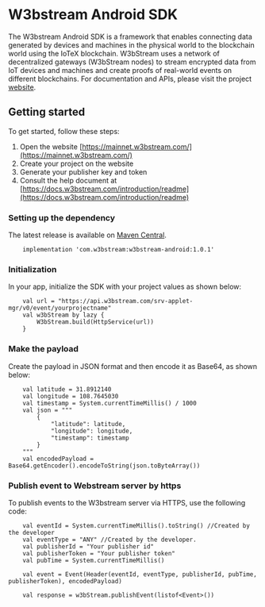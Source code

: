 # W3bstream Android SDK

The W3bstream Android SDK is a framework that enables connecting data generated by devices and machines in the physical world to the blockchain world using the IoTeX blockchain. W3bStream uses a network of decentralized gateways (W3bStream nodes) to stream encrypted data from IoT devices and machines and create proofs of real-world events on different blockchains. For documentation and APIs, please visit the project [website](https://mainnet.w3bstream.com/). 

## Getting started
To get started, follow these steps:
1. Open the website [https://mainnet.w3bstream.com/](https://mainnet.w3bstream.com/)
2. Create your project on the website
3. Generate your publisher key and token
4. Consult the help document at [https://docs.w3bstream.com/introduction/readme](https://docs.w3bstream.com/introduction/readme)

### Setting up the dependency
The latest release is available on [Maven Central](https://search.maven.org/artifact/com.w3bstream/w3bstream-android/1.0/aar).

```
    implementation 'com.w3bstream:w3bstream-android:1.0.1'
```

### Initialization
In your app, initialize the SDK with your project values as shown below:
```
    val url = "https://api.w3bstream.com/srv-applet-mgr/v0/event/yourprojectname"
    val w3bStream by lazy {
        W3bStream.build(HttpService(url))
    }
```

### Make the payload
Create the payload in JSON format and then encode it as Base64, as shown below:
```
    val latitude = 31.8912140
    val longitude = 108.7645030
    val timestamp = System.currentTimeMillis() / 1000
    val json = """
        {
            "latitude": latitude,
            "longitude": longitude,
            "timestamp": timestamp
        }
    """
    val encodedPayload = Base64.getEncoder().encodeToString(json.toByteArray())
```

### Publish event to Webstream server by https
To publish events to the W3bstream server via HTTPS, use the following code:
```   
    val eventId = System.currentTimeMillis().toString() //Created by the developer
    val eventType = "ANY" //Created by the developer.
    val publisherId = "Your publisher id"
    val publisherToken = "Your publisher token"
    val pubTime = System.currentTimeMillis()
    
    val event = Event(Header(eventId, eventType, publisherId, pubTime, publisherToken), encodedPayload)

    val response = w3bStream.publishEvent(listof<Event>())
```
